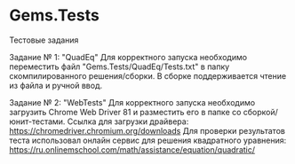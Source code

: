 # Gems.Tests
Тестовые задания

Задание № 1: "QuadEq"
Для корректного запуска необходимо переместить файл "Gems.Tests/QuadEq/Tests.txt" в папку скомпилированного решения/сборки. 
В сборке поддерживается чтение из файла и ручной ввод.

Задание № 2: "WebTests"
Для корректного запуска необходимо загрузить Chrome Web Driver 81 и разместить его в папке со сборкой/юнит-тестами.
Ссылка для загрузки драйвера: https://chromedriver.chromium.org/downloads
Для проверки результатов теста использовал онлайн сервис для решения квадратного уравнения:
https://ru.onlinemschool.com/math/assistance/equation/quadratic/
